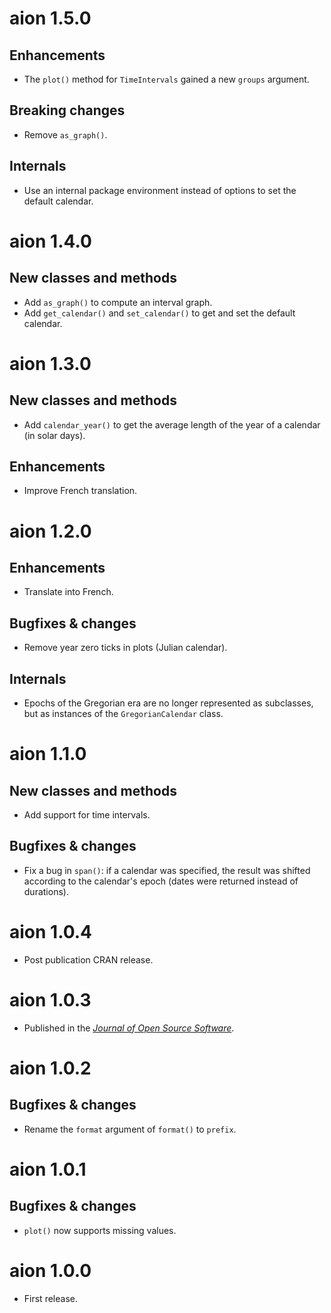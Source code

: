 # aion 1.5.0
## Enhancements
* The `plot()` method for `TimeIntervals` gained a new `groups` argument.

## Breaking changes
* Remove `as_graph()`.

## Internals
* Use an internal package environment instead of options to set the default calendar.

# aion 1.4.0
## New classes and methods
* Add `as_graph()` to compute an interval graph.
* Add `get_calendar()` and `set_calendar()` to get and set the default calendar.

# aion 1.3.0
## New classes and methods
* Add `calendar_year()` to get the average length of the year of a calendar (in solar days).

## Enhancements
* Improve French translation.

# aion 1.2.0
## Enhancements
* Translate into French.

## Bugfixes & changes
* Remove year zero ticks in plots (Julian calendar).

## Internals
* Epochs of the Gregorian era are no longer represented as subclasses, but as instances of the `GregorianCalendar` class.

# aion 1.1.0
## New classes and methods
* Add support for time intervals.

## Bugfixes & changes
* Fix a bug in `span()`: if a calendar was specified, the result was shifted according to the calendar's epoch (dates were returned instead of durations).

# aion 1.0.4
* Post publication CRAN release.

# aion 1.0.3
* Published in the [*Journal of Open Source Software*](https://doi.org/10.21105/joss.06210).

# aion 1.0.2
## Bugfixes & changes
* Rename the `format` argument of `format()` to `prefix`.

# aion 1.0.1
## Bugfixes & changes
* `plot()` now supports missing values.

# aion 1.0.0

* First release.
